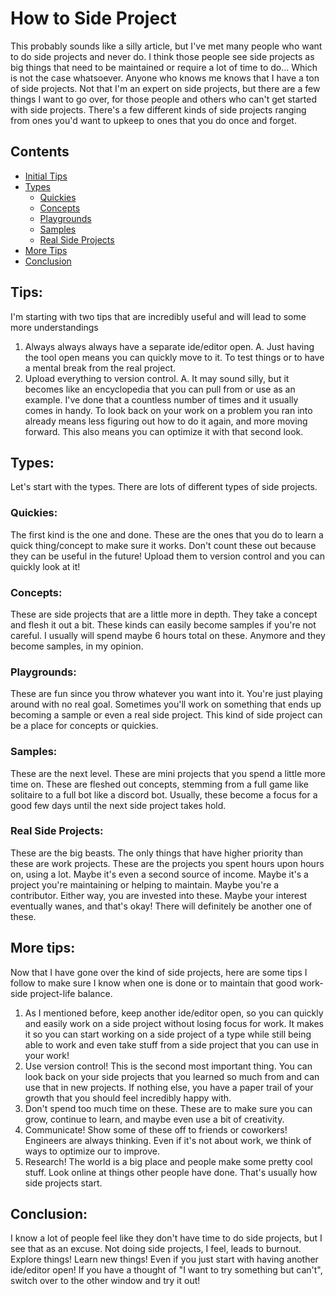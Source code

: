 # How to Side Project

This probably sounds like a silly article, but I've met many people who want to do side projects and never do. I think
those people see side projects as big things that need to be maintained or require a lot of time to do... Which is not
the case whatsoever.
Anyone who knows me knows that I have a ton of side projects. Not that I'm an expert on side projects, but there are a
few things I want to go over, for those people and others who can't get started with side projects.
There's a few different kinds of side projects ranging from ones you'd want to upkeep to ones that you do once and
forget.

## Contents

* [Initial Tips](#tips)
* [Types](#types)
    * [Quickies](#quickies)
    * [Concepts](#concepts)
    * [Playgrounds](#playgrounds)
    * [Samples](#samples)
    * [Real Side Projects](#real-side-projects)
* [More Tips](#more-tips)
* [Conclusion](#conclusion)

## Tips:

I'm starting with two tips that are incredibly useful and will lead to some more understandings

1. Always always always have a separate ide/editor open.
   A. Just having the tool open means you can quickly move to it. To test things or to have a mental break from the real
   project.
2. Upload everything to version control.
   A. It may sound silly, but it becomes like an encyclopedia that you can pull from or use as an example. I've done
   that a countless number of times and it usually comes in handy. To look back on your work on a problem you ran into
   already means less figuring out how to do it again, and more moving forward. This also means you can optimize it with
   that second look.

## Types:

Let's start with the types. There are lots of different types of side projects.

### Quickies:

The first kind is the one and done. These are the ones that you do to learn a quick thing/concept to make sure it works.
Don't count these out because they can be useful in the future! Upload them to version control and you can quickly look
at it!

### Concepts:

These are side projects that are a little more in depth. They take a concept and flesh it out a bit. These kinds can
easily become samples if you're not careful. I usually will spend maybe 6 hours total on these. Anymore and they become
samples, in my opinion.

### Playgrounds:

These are fun since you throw whatever you want into it. You're just playing around with no real goal. Sometimes you'll
work on something that ends up becoming a sample or even a real side project. This kind of side project can be a place
for concepts or quickies.

### Samples:

These are the next level. These are mini projects that you spend a little more time on. These are fleshed out concepts,
stemming from a full game like solitaire to a full bot like a discord bot. Usually, these become a focus for a good few
days until the next side project takes hold.

### Real Side Projects:

These are the big beasts. The only things that have higher priority than these are work projects. These are the projects
you spent hours upon hours on, using a lot. Maybe it's even a second source of income. Maybe it's a project you're
maintaining or helping to maintain. Maybe you're a contributor. Either way, you are invested into these. Maybe your
interest eventually wanes, and that's okay! There will definitely be another one of these.

## More tips:

Now that I have gone over the kind of side projects, here are some tips I follow to make sure I know when one is done or
to maintain that good work-side project-life balance.

1. As I mentioned before, keep another ide/editor open, so you can quickly and easily work on a side project without
   losing focus for work. It makes it so you can start working on a side project of a type while still being able to
   work and even take stuff from a side project that you can use in your work!
2. Use version control! This is the second most important thing. You can look back on your side projects that you
   learned so much from and can use that in new projects. If nothing else, you have a paper trail of your growth that
   you should feel incredibly happy with.
3. Don't spend too much time on these. These are to make sure you can grow, continue to learn, and maybe even use a bit
   of creativity.
4. Communicate! Show some of these off to friends or coworkers! Engineers are always thinking. Even if it's not about
   work, we think of ways to optimize our to improve.
5. Research! The world is a big place and people make some pretty cool stuff. Look online at things other people have
   done. That's usually how side projects start.

## Conclusion:

I know a lot of people feel like they don't have time to do side projects, but I see that as an excuse. Not doing side
projects, I feel, leads to burnout. Explore things! Learn new things! Even if you just start with having another
ide/editor open! If you have a thought of "I want to try something but can't", switch over to the other window and try
it out!